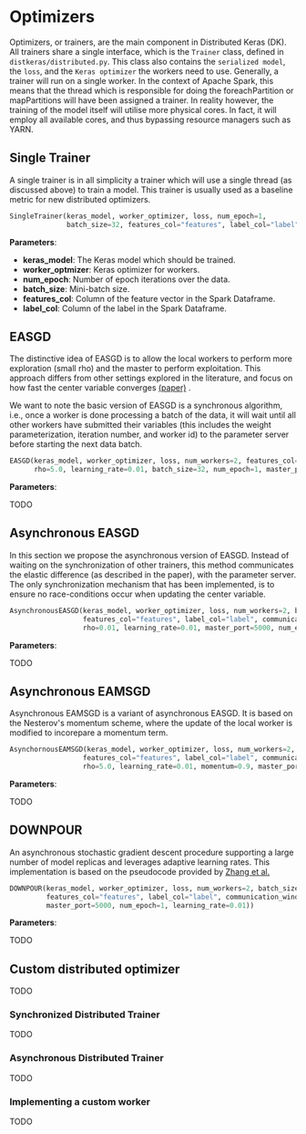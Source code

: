 # Optimizers

Optimizers, or trainers, are the main component in Distributed Keras (DK). All trainers share a single interface, which is the `Trainer` class, defined in `distkeras/distributed.py`. This class also contains the `serialized model`, the `loss`, and the `Keras optimizer` the workers need to use. Generally, a trainer will run on a single worker. In the context of Apache Spark, this means that the thread which is responsible for doing the foreachPartition or mapPartitions will have been assigned a trainer. In reality however, the training of the model itself will utilise more physical cores. In fact, it will employ all available cores, and thus bypassing resource managers such as YARN.

## Single Trainer

A single trainer is in all simplicity a trainer which will use a single thread (as discussed above) to train a model. This trainer is usually used as a baseline metric for new distributed optimizers.

```python
SingleTrainer(keras_model, worker_optimizer, loss, num_epoch=1,
              batch_size=32, features_col="features", label_col="label")
```
**Parameters**:

- **keras_model**:            The Keras model which should be trained.
- **worker_optmizer**:        Keras optimizer for workers.
- **num_epoch**:              Number of epoch iterations over the data.
- **batch_size**:             Mini-batch size.
- **features_col**:           Column of the feature vector in the Spark Dataframe.
- **label_col**:              Column of the label in the Spark Dataframe.

## EASGD

The distinctive idea of EASGD is to allow the local workers to perform more exploration (small rho) and the master to perform exploitation. This approach differs from other settings explored in the literature, and focus on how fast the center variable converges [(paper)](https://arxiv.org/pdf/1412.6651.pdf) .

We want to note the basic version of EASGD is a synchronous algorithm, i.e., once a worker is done processing a batch of the data, it will wait until all other workers have submitted their variables (this includes the weight parameterization, iteration number, and worker id) to the parameter server before starting the next data batch.

```python
EASGD(keras_model, worker_optimizer, loss, num_workers=2, features_col="features", label_col="label",
      rho=5.0, learning_rate=0.01, batch_size=32, num_epoch=1, master_port=5000)
```

**Parameters**:

TODO

## Asynchronous EASGD

In this section we propose the asynchronous version of EASGD. Instead of waiting on the synchronization of other trainers, this method communicates the elastic difference (as described in the paper), with the parameter server. The only synchronization mechanism that has been implemented, is to ensure no race-conditions occur when updating the center variable.

```python
AsynchronousEASGD(keras_model, worker_optimizer, loss, num_workers=2, batch_size=1000,
                  features_col="features", label_col="label", communication_window=3,
                  rho=0.01, learning_rate=0.01, master_port=5000, num_epoch=1)
```

**Parameters**:

TODO

## Asynchronous EAMSGD

Asynchronous EAMSGD is a variant of asynchronous EASGD. It is based on the Nesterov's momentum scheme, where the update of the local worker is modified to incorepare a momentum term.

```python
AsynchornousEAMSGD(keras_model, worker_optimizer, loss, num_workers=2, batch_size=32,
                  features_col="features", label_col="label", communication_window=10,
                  rho=5.0, learning_rate=0.01, momentum=0.9, master_port=5000, num_epoch=1)
```

**Parameters**:

TODO

## DOWNPOUR

An asynchronous stochastic gradient descent procedure supporting a large number of model replicas and leverages adaptive learning rates. This implementation is based on the pseudocode provided by [Zhang et al.](https://arxiv.org/pdf/1412.6651.pdf)

```python
DOWNPOUR(keras_model, worker_optimizer, loss, num_workers=2, batch_size=1000,
         features_col="features", label_col="label", communication_window=5,
         master_port=5000, num_epoch=1, learning_rate=0.01))
```

**Parameters**:

TODO

## Custom distributed optimizer

TODO

### Synchronized Distributed Trainer

TODO

### Asynchronous Distributed Trainer

TODO

### Implementing a custom worker

TODO
